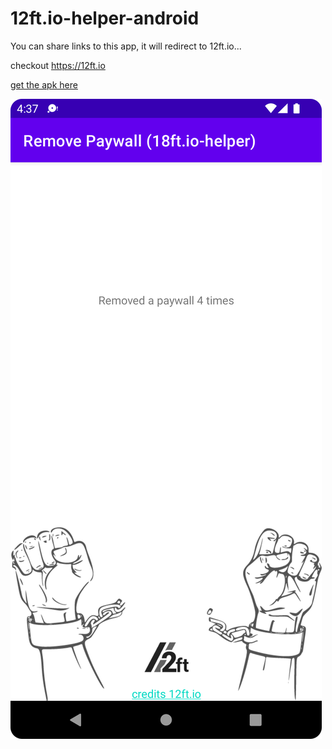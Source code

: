 # 12ft.io-helper-android

You can share links to this app, it will redirect to 12ft.io...

checkout https://12ft.io

[get the apk here](../master/app/release/app-release.apk)

![image](https://github.com/longstone/12ft.io-helper-android/blob/master/app/doc/main-screen.png?raw=true)

